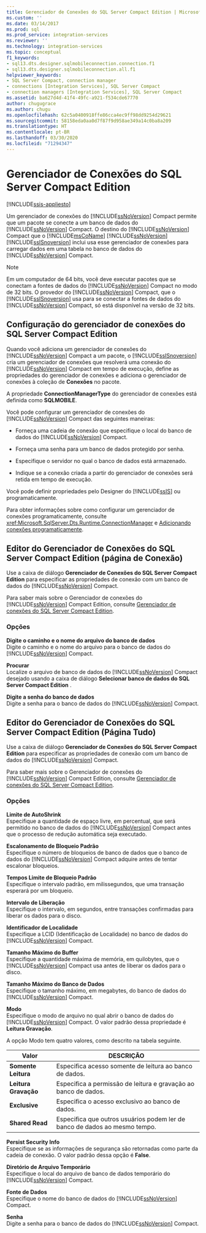 ```yaml
---
title: Gerenciador de Conexões do SQL Server Compact Edition | Microsoft Docs
ms.custom: ''
ms.date: 03/14/2017
ms.prod: sql
ms.prod_service: integration-services
ms.reviewer: ''
ms.technology: integration-services
ms.topic: conceptual
f1_keywords:
- sql13.dts.designer.sqlmobileconnection.connection.f1
- sql13.dts.designer.sqlmobileconnection.all.f1
helpviewer_keywords:
- SQL Server Compact, connection manager
- connections [Integration Services], SQL Server Compact
- connection managers [Integration Services], SQL Server Compact
ms.assetid: ba627d4d-41f4-49fc-a921-f534cde67770
author: chugugrace
ms.author: chugu
ms.openlocfilehash: 62c5a0400918ffe86cca4ec9ff98dd9254d29621
ms.sourcegitcommit: 58158eda0aa0d7f87f9d958ae349a14c0ba8a209
ms.translationtype: HT
ms.contentlocale: pt-BR
ms.lasthandoff: 03/30/2020
ms.locfileid: "71294347"
---
```

# <a name="sql-server-compact-edition-connection-manager"></a>Gerenciador de Conexões do SQL Server Compact Edition

[!INCLUDE[ssis-appliesto](../../includes/ssis-appliesto-ssvrpluslinux-asdb-asdw-xxx.md)]


  Um gerenciador de conexões do [!INCLUDE[ssNoVersion](../../includes/ssnoversion-md.md)] Compact permite que um pacote se conecte a um banco de dados do [!INCLUDE[ssNoVersion](../../includes/ssnoversion-md.md)] Compact. O destino do [!INCLUDE[ssNoVersion](../../includes/ssnoversion-md.md)] Compact que o [!INCLUDE[msCoName](../../includes/msconame-md.md)] [!INCLUDE[ssNoVersion](../../includes/ssnoversion-md.md)] [!INCLUDE[ssISnoversion](../../includes/ssisnoversion-md.md)] inclui usa esse gerenciador de conexões para carregar dados em uma tabela no banco de dados do [!INCLUDE[ssNoVersion](../../includes/ssnoversion-md.md)] Compact.  
  
> [!NOTE]  
>  Em um computador de 64 bits, você deve executar pacotes que se conectam a fontes de dados do [!INCLUDE[ssNoVersion](../../includes/ssnoversion-md.md)] Compact no modo de 32 bits. O provedor do [!INCLUDE[ssNoVersion](../../includes/ssnoversion-md.md)] Compact, que o [!INCLUDE[ssISnoversion](../../includes/ssisnoversion-md.md)] usa para se conectar a fontes de dados do [!INCLUDE[ssNoVersion](../../includes/ssnoversion-md.md)] Compact, só está disponível na versão de 32 bits.  
  
## <a name="configuration-the-sql-server-compact-edition-connection-manager"></a>Configuração do gerenciador de conexões do SQL Server Compact Edition  
 Quando você adiciona um gerenciador de conexões do [!INCLUDE[ssNoVersion](../../includes/ssnoversion-md.md)] Compact a um pacote, o [!INCLUDE[ssISnoversion](../../includes/ssisnoversion-md.md)] cria um gerenciador de conexões que resolverá uma conexão do [!INCLUDE[ssNoVersion](../../includes/ssnoversion-md.md)] Compact em tempo de execução, define as propriedades do gerenciador de conexões e adiciona o gerenciador de conexões à coleção de **Conexões** no pacote.  
  
 A propriedade **ConnectionManagerType** do gerenciador de conexões está definida como **SQLMOBILE**.  
  
 Você pode configurar um gerenciador de conexões do [!INCLUDE[ssNoVersion](../../includes/ssnoversion-md.md)] Compact das seguintes maneiras:  
  
-   Forneça uma cadeia de conexão que especifique o local do banco de dados do [!INCLUDE[ssNoVersion](../../includes/ssnoversion-md.md)] Compact.  
  
-   Forneça uma senha para um banco de dados protegido por senha.  
  
-   Especifique o servidor no qual o banco de dados está armazenado.  
  
-   Indique se a conexão criada a partir do gerenciador de conexões será retida em tempo de execução.  
  
 Você pode definir propriedades pelo Designer do [!INCLUDE[ssIS](../../includes/ssis-md.md)] ou programaticamente.  
  
 Para obter informações sobre como configurar um gerenciador de conexões programaticamente, consulte <xref:Microsoft.SqlServer.Dts.Runtime.ConnectionManager> e [Adicionando conexões programaticamente](../../integration-services/building-packages-programmatically/adding-connections-programmatically.md).  
  
## <a name="sql-server-compact-edition-connection-manager-editor-connection-page"></a>Editor do Gerenciador de Conexões do SQL Server Compact Edition (página de Conexão)
  Use a caixa de diálogo **Gerenciador de Conexões do SQL Server Compact Edition** para especificar as propriedades de conexão com um banco de dados do [!INCLUDE[ssNoVersion](../../includes/ssnoversion-md.md)] Compact.  
  
 Para saber mais sobre o Gerenciador de conexões do [!INCLUDE[ssNoVersion](../../includes/ssnoversion-md.md)] Compact Edition, consulte [Gerenciador de conexões do SQL Server Compact Edition](../../integration-services/connection-manager/sql-server-compact-edition-connection-manager.md).  
  
### <a name="options"></a>Opções  
 **Digite o caminho e o nome do arquivo do banco de dados**  
 Digite o caminho e o nome do arquivo para o banco de dados do [!INCLUDE[ssNoVersion](../../includes/ssnoversion-md.md)] Compact.  
  
 **Procurar**  
 Localize o arquivo de banco de dados do [!INCLUDE[ssNoVersion](../../includes/ssnoversion-md.md)] Compact desejado usando a caixa de diálogo **Selecionar banco de dados do SQL Server Compact Edition** .  
  
 **Digite a senha do banco de dados**  
 Digite a senha para o banco de dados do [!INCLUDE[ssNoVersion](../../includes/ssnoversion-md.md)] Compact.  
  
## <a name="sql-server-compact-edition-connection-manager-editor-all-page"></a>Editor do Gerenciador de Conexões do SQL Server Compact Edition (Página Tudo)
  Use a caixa de diálogo **Gerenciador de Conexões do SQL Server Compact Edition** para especificar as propriedades de conexão com um banco de dados do [!INCLUDE[ssNoVersion](../../includes/ssnoversion-md.md)] Compact.  
  
 Para saber mais sobre o Gerenciador de conexões do [!INCLUDE[ssNoVersion](../../includes/ssnoversion-md.md)] Compact Edition, consulte [Gerenciador de conexões do SQL Server Compact Edition](../../integration-services/connection-manager/sql-server-compact-edition-connection-manager.md).  
  
### <a name="options"></a>Opções  
 **Limite de AutoShrink**  
 Especifique a quantidade de espaço livre, em percentual, que será permitido no banco de dados do [!INCLUDE[ssNoVersion](../../includes/ssnoversion-md.md)] Compact antes que o processo de redução automática seja executado.  
  
 **Escalonamento de Bloqueio Padrão**  
 Especifique o número de bloqueios de banco de dados que o banco de dados do [!INCLUDE[ssNoVersion](../../includes/ssnoversion-md.md)] Compact adquire antes de tentar escalonar bloqueios.  
  
 **Tempos Limite de Bloqueio Padrão**  
 Especifique o intervalo padrão, em milissegundos, que uma transação esperará por um bloqueio.  
  
 **Intervalo de Liberação**  
 Especifique o intervalo, em segundos, entre transações confirmadas para liberar os dados para o disco.  
  
 **Identificador de Localidade**  
 Especifique a LCID (Identificação de Localidade) no banco de dados do [!INCLUDE[ssNoVersion](../../includes/ssnoversion-md.md)] Compact.  
  
 **Tamanho Máximo do Buffer**  
 Especifique a quantidade máxima de memória, em quilobytes, que o [!INCLUDE[ssNoVersion](../../includes/ssnoversion-md.md)] Compact usa antes de liberar os dados para o disco.  
  
 **Tamanho Máximo do Banco de Dados**  
 Especifique o tamanho máximo, em megabytes, do banco de dados do [!INCLUDE[ssNoVersion](../../includes/ssnoversion-md.md)] Compact.  
  
 **Modo**  
 Especifique o modo de arquivo no qual abrir o banco de dados do [!INCLUDE[ssNoVersion](../../includes/ssnoversion-md.md)] Compact. O valor padrão dessa propriedade é **Leitura Gravação**.  
  
 A opção Modo tem quatro valores, como descrito na tabela seguinte.  
  
|Valor|DESCRIÇÃO|  
|-----------|-----------------|  
|**Somente Leitura**|Especifica acesso somente de leitura ao banco de dados.|  
|**Leitura Gravação**|Especifica a permissão de leitura e gravação ao banco de dados.|  
|**Exclusive**|Especifica o acesso exclusivo ao banco de dados.|  
|**Shared Read**|Especifica que outros usuários podem ler de banco de dados ao mesmo tempo.|  
  
 **Persist Security Info**  
 Especifique se as informações de segurança são retornadas como parte da cadeia de conexão. O valor padrão dessa opção é **False**.  
  
 **Diretório de Arquivo Temporário**  
 Especifique o local do arquivo de banco de dados temporário do [!INCLUDE[ssNoVersion](../../includes/ssnoversion-md.md)] Compact.  
  
 **Fonte de Dados**  
 Especifique o nome do banco de dados do [!INCLUDE[ssNoVersion](../../includes/ssnoversion-md.md)] Compact.  
  
 **Senha**  
 Digite a senha para o banco de dados do [!INCLUDE[ssNoVersion](../../includes/ssnoversion-md.md)] Compact.  
  
